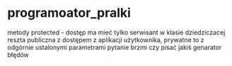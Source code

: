 # programoator_pralki
metody protected - dostęp ma mieć tylko serwisant w klasie dziedziczacej
reszta publiczna z dostępem z aplikacji użytkownika, 
prywatne to z odgórnie ustalonymi parametrami
pytanie brzmi czy pisać jakiś genarator błędów
